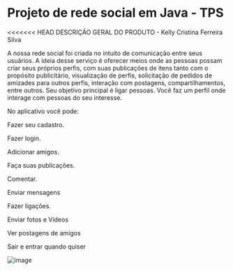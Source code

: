 # Projeto de rede social em Java - TPS

<<<<<<< HEAD
DESCRIÇÃO GERAL DO PRODUTO - Kelly Cristina Ferreira Silva

A nossa rede social foi criada no intuito de comunicação entre seus usuários. 
A ideia desse serviço é oferecer meios onde as pessoas possam criar seus próprios perfis, com suas publicações de itens
tanto com o propósito publicitário, visualização de perfis, solicitação de pedidos de amizades para outros perfis, interação com postagens,
compartilhamentos, entre outros. Seu objetivo principal é ligar pessoas. Você faz um perfil onde interage com pessoas do seu interesse.

No aplicativo você pode:

Fazer seu cadastro.

Fazer login.

Adicionar amigos.

Faça suas publicações.

Comentar.

Enviar mensagens 

Fazer ligações.

Enviar fotos e Vídeos

Ver postagens de amigos

Sair e entrar quando quiser

![image](https://user-images.githubusercontent.com/112567643/207685975-89c960a2-f47b-4f90-94a3-0cc54f4d7a33.png)

